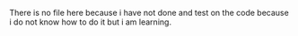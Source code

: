 There is no file here because i have not done and test on the code because i do not know how to do it but i am learning.
